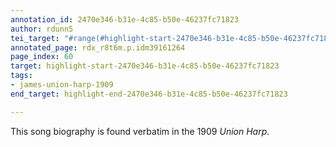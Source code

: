 ```yaml
---
annotation_id: 2470e346-b31e-4c85-b50e-46237fc71823
author: rdunn5
tei_target: "#range(#highlight-start-2470e346-b31e-4c85-b50e-46237fc71823, #highlight-end-2470e346-b31e-4c85-b50e-46237fc71823)"
annotated_page: rdx_r8t6m.p.idm39161264
page_index: 60
target: highlight-start-2470e346-b31e-4c85-b50e-46237fc71823
tags:
- james-union-harp-1909
end_target: highlight-end-2470e346-b31e-4c85-b50e-46237fc71823

---
```

This song biography is found verbatim in the 1909 *Union Harp*.